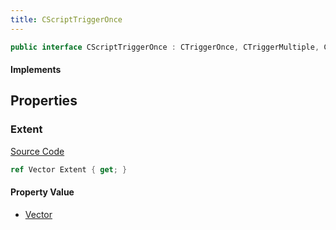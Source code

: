 ```yaml
---
title: CScriptTriggerOnce
---
```


```csharp
public interface CScriptTriggerOnce : CTriggerOnce, CTriggerMultiple, CBaseTrigger, CBaseToggle, CBaseModelEntity, CBaseEntity, CEntityInstance, ISchemaClass<CEntityInstance>, ISchemaClass<CBaseEntity>, ISchemaClass<CBaseModelEntity>, ISchemaClass<CBaseToggle>, ISchemaClass<CBaseTrigger>, ISchemaClass<CTriggerMultiple>, ISchemaClass<CTriggerOnce>, ISchemaClass<CScriptTriggerOnce>, ISchemaField, ISchemaClass, INativeHandle
```

#### Implements

## Properties

### Extent

[Source Code](https://github.com/swiftly-solution/swiftlys2/blob/beta/managed/src/SwiftlyS2.Generated/Schemas/Interfaces/CScriptTriggerOnce.cs#L16)

```csharp
ref Vector Extent { get; }
```

#### Property Value

- [Vector](/docs/api/shared/natives/vector)

